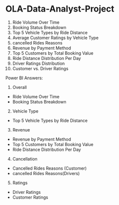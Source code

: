 # OLA-Data-Analyst-Project

1. Ride Volume Over Time
2. Booking Status Breakdown
3. Top 5 Vehicle Types by Ride Distance
4. Average Customer Ratings by Vehicle Type
5. cancelled Rides Reasons
6. Revenue by Payment Method
7. Top 5 Customers by Total Booking Value
8. Ride Distance Distribution Per Day
9. Driver Ratings Distribution
10. Customer vs. Driver Ratings


Power BI Answers:

1. Overall
- Ride Volume Over Time
- Booking Status Breakdown
2. Vehicle Type
- Top 5 Vehicle Types by Ride Distance
3. Revenue
- Revenue by Payment Method
- Top 5 Customers by Total Booking Value
- Ride Distance Distribution Per Day
4. Cancellation
- Cancelled Rides Reasons (Customer)
- cancelled Rides Reasons(Drivers)
5. Ratings
- Driver Ratings
- Customer Ratings
